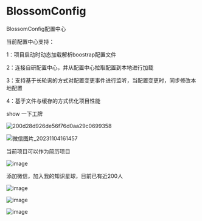 # BlossomConfig
BlossomConfig配置中心

当前配置中心支持：

1：项目启动时动态加载解析boostrap配置文件

2：连接自研配置中心，并从配置中心拉取配置到本地进行加载

3：支持基于长轮询的方式对配置变更事件进行监听，当配置变更时，同步修改本地配置

4：基于文件与缓存的方式优化项目性能

show 一下工牌

![200d28d926de56f76d0aa29c0699358](https://github.com/ZhangBlossom/BlossomConfig/assets/110703773/c7e7b3b8-beee-4778-b546-7e0bf5c2057c)

![微信图片_20231104161457](https://github.com/ZhangBlossom/BlossomConfig/assets/110703773/2279aec4-4334-40c1-9a05-f64ab82c647c)



当前项目可以作为简历项目

![image](https://github.com/ZhangBlossom/BlossomConfig/assets/110703773/45d85203-efb9-4ab8-8bfe-32d08aecb2d5)


添加微信，加入我的知识星球，目前已有近200人

![image](https://github.com/ZhangBlossom/BlossomConfig/assets/110703773/267d56f7-c47e-4ccf-ab3b-b01489073683)


![image](https://github.com/ZhangBlossom/BlossomConfig/assets/110703773/ff041581-f2e2-48a6-bdff-ee3398304011)



![image](https://github.com/ZhangBlossom/BlossomGateway/assets/110703773/f668c96d-3222-47e0-883c-2f88cf51d9af)

